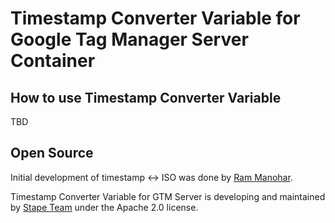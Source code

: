 # Timestamp Converter Variable for Google Tag Manager Server Container

## How to use Timestamp Converter Variable

TBD

## Open Source

Initial development of timestamp <-> ISO was done by [Ram Manohar](https://www.linkedin.com/in/rammanoharbokkisa/).

Timestamp Converter Variable for GTM Server is developing and maintained by [Stape Team](https://stape.io/) under the Apache 2.0 license.
